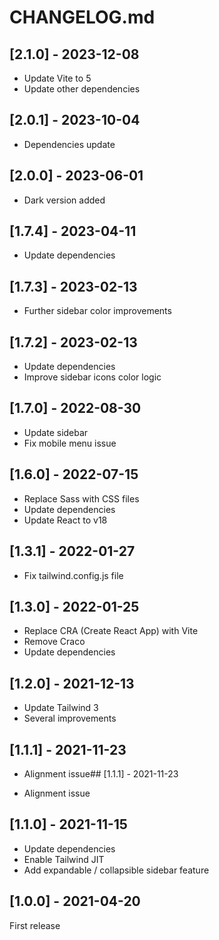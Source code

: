 # CHANGELOG.md

## [2.1.0] - 2023-12-08

- Update Vite to 5
- Update other dependencies

## [2.0.1] - 2023-10-04

- Dependencies update

## [2.0.0] - 2023-06-01

- Dark version added

## [1.7.4] - 2023-04-11

- Update dependencies

## [1.7.3] - 2023-02-13

- Further sidebar color improvements

## [1.7.2] - 2023-02-13

- Update dependencies
- Improve sidebar icons color logic

## [1.7.0] - 2022-08-30

- Update sidebar
- Fix mobile menu issue

## [1.6.0] - 2022-07-15

- Replace Sass with CSS files
- Update dependencies
- Update React to v18

## [1.3.1] - 2022-01-27

- Fix tailwind.config.js file

## [1.3.0] - 2022-01-25

- Replace CRA (Create React App) with Vite
- Remove Craco
- Update dependencies

## [1.2.0] - 2021-12-13

- Update Tailwind 3
- Several improvements

## [1.1.1] - 2021-11-23

- Alignment issue## [1.1.1] - 2021-11-23

- Alignment issue

## [1.1.0] - 2021-11-15

- Update dependencies
- Enable Tailwind JIT
- Add expandable / collapsible sidebar feature

## [1.0.0] - 2021-04-20

First release